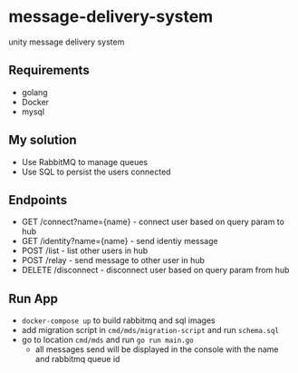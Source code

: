 # message-delivery-system
unity message delivery system

## Requirements
- golang
- Docker
- mysql

## My solution
- Use RabbitMQ to manage queues
- Use SQL to persist the users connected

## Endpoints
-  GET /connect?name={name} - connect user based on query param to hub
-  GET /identity?name={name} - send identiy message
-  POST /list - list other users in hub
-  POST /relay - send message to other user in hub
-  DELETE /disconnect - disconnect user based on query param from hub

## Run App
- `docker-compose up` to build rabbitmq and sql images
- add migration script in `cmd/mds/migration-script` and run `schema.sql`
- go to location `cmd/mds` and run `go run main.go`
    - all messages send will be displayed in the console with the name and rabbitmq queue id